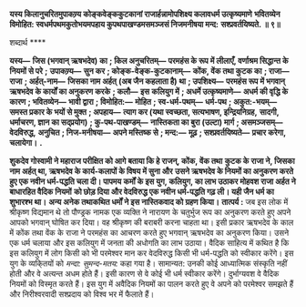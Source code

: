 **यस्य किलानुचरितमुपाकण्र्य कोङ्कवेङ्ककुटकानां राजार्हन्नामोपशिक्ष्य कलावधर्म उत्कृष्यमाणे** **भवितव्येन विमोहित: स्वधर्मपथमकुतोभयमपहाय कुपथपाखण्डमसमञ्जसं निजमनीषया मन्द:** **सश्प्रवर्तयिष्यते. ॥ ९॥** 

शब्दार्थ **** 

**यस्य—** **जिस (भगवान् ऋषभदेव) का** **; किल अनुचरितम्—** **परमहंस के रूप में लीलाएँ, वर्णाश्रम सिद्धान्त के नियमों से परे** **;** **उपाकण्र्य—** **सुन कर** **; कोङ्क-वेङ्क-कुटकानाम्—** **कोंक, वेंक तथा कुटक का** **; राजा—** **राजा** **; अर्हत्-नाम—** **जिसका नाम अर्हत्** **(अब जैन कहलाता है) था** **; उपशिक्ष्य—** **परमहंस रूप में भगवान् ऋषभदेव के कार्यों का अनुकरण करके** **; कलौ—** **इस** **कलियुग में** **; अधर्मे उत्कृष्यमाणे—** **अधर्म की वृद्धि के कारण** **; भवितव्येन—** **भावी द्वारा** **; विमोहित:—** **मोहित** **; स्व-धर्म-पथम्—** **धर्म-पथ** **; अकुत:-भयम्—** **समस्त प्रकार के भयों से मुक्त** **; अपहाय—** **त्याग कर (यथा स्वच्छता, सत्यभाषण, इन्द्रियनिग्रह,** **सादगी, धर्माचरण, ज्ञान का सद्प्रयोग)** **; कु-पथ-पाखण्डम्—** **नास्तिकता का बुरा (उल्टा) मार्ग** **; असमञ्जसम्—** **वेदविरुद्ध,** **अनुचित** **; निज-मनीषया—** **अपने मस्तिष्क से** **; मन्द:—** **मूढ़** **; सश्प्रवर्तयिष्यते—** **प्रचार करेगा, चलायेगा।** **.** 

**शुकदेव गोस्वामी ने महाराज परीक्षित को आगे बताया कि हे राजन्, कोंक, वेंक तथा** **कुटक के राजा ने, जिसका नाम अर्हत् था, ऋषभदेव के कार्य-कलापों के विषय में सुना और** **उसने ऋषभदेव के नियमों का अनुकरण करते हुए एक नवीन धर्म-पद्धति चला दी। पापमय** **कर्मों के इस युग, कलियुग, का लाभ उठाकर मोहवश राजा अर्हत ने बाधारहित वैदिक नियमों** **को छोड़ दिया और वेदविरुद्ध एक नवीन धर्म-पद्धति गढ़ ली। यही जैन धर्म का शुभारश्भ था।** **अन्य अनेक तथाकथित धर्मों ने इस नास्तिकवाद को ग्रहण किया।** **तात्पर्य :** जब इस लोक में श्रीकृष्ण विद्यमान थे तो पौण्ड्रक नामक एक व्यक्ति ने नारायण के चतुर्भुज रूप का अनुकरण करते हुए अपने आपको भगवान् घोषित कर दिया। वह श्रीकृष्ण की बराबरी करना चाहता था। इसी प्रकार ऋषभदेव के काल में कोंक तथा वेंक के राजा ने परमहंस का आचरण करते हुए भगवान् ऋषभदेव का अनुकरण किया। उसने एक धर्म चलाया और इस कलियुग में जनता की अधोगति का लाभ उठाया। वैदिक साहित्य में कथित है कि इस कलियुग में लोग किसी को भी परमेश्वर मान कर वेदविरुद्ध किसी भी धर्म-पद्धति को स्वीकार करेंगे। इस युग के व्यकि्तयों को *मन्दा: सुमन्द-मतय:* कहा गया है। सामान्यत: उनकी कोई आध्यात्मिक संस्कृति नहीं होती और वे अत्यन्त अधम होते हैं। इसी कारण से वे कोई भी धर्म स्वीकार करेंगे। दुर्भाग्यवश वे वैदिक नियमों को विस्मृत करते हैं। इस युग में अवैदिक नियमों का पालन करते हुए वे अपने को परमेश्वर समझते हैं और निरीश्वरवादी सश्प्रदाय को विश्व भर में फैलाते हैं।  